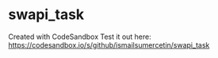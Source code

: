 # swapi_task
Created with CodeSandbox
Test it out here: https://codesandbox.io/s/github/ismailsumercetin/swapi_task
